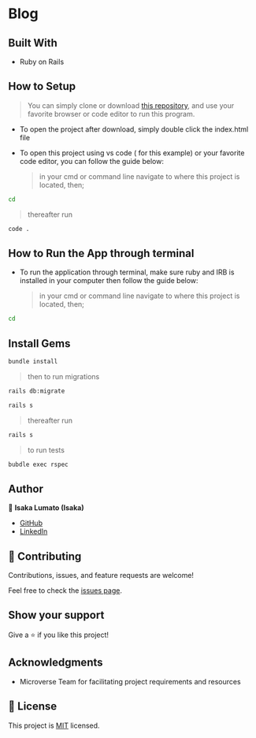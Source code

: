 # Blog



## Built With

- Ruby on Rails


## How to Setup

> You can simply clone or download [this repository](https://github.com/isaka-lumato/blog), and use your favorite browser or code editor to run this program.

- To open the project after download, simply double click the index.html file

- To open this project using vs code ( for this example) or your favorite code editor, you can follow the guide below:
  > in your cmd or command line navigate to where this project is located, then;

```cmd
cd 
```

> thereafter run

```cmd
code .
```

## How to Run the App through terminal

- To run the application through terminal, make sure ruby and IRB is installed in your computer then follow the guide below:
  > in your cmd or command line navigate to where this project is located, then;

```cmd
cd 
```

## Install Gems


```cmd
bundle install
```

> then to run migrations

```cmd
rails db:migrate
```

```cmd
rails s
```

> thereafter run

```cmd
rails s
```

> to run tests

```cmd
bubdle exec rspec
```

## Author
👤 **Isaka Lumato (Isaka)**

- [GitHub](https://github.com/isaka-lumato)
- [LinkedIn](https://www.linkedin.com/in/isaka-lumato)


## 🤝 Contributing

Contributions, issues, and feature requests are welcome!

Feel free to check the [issues page](https://github.com/isaka-lumato/blog/issues).

## Show your support

Give a ⭐️ if you like this project!

## Acknowledgments

- Microverse Team for facilitating project requirements and resources

## 📝 License

This project is [MIT](./MIT.md) licensed.